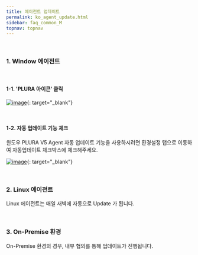 ```yaml
---
title: 에이전트 업데이트
permalink: ko_agent_update.html
sidebar: faq_common_M
topnav: topnav
---
```


<br />

### 1. Window 에이전트

<br />

#### 1-1. 'PLURA 아이콘' 클릭

[![image](/docs/images/Faq/Agent/01.png)](/docs/images/Faq/Agent/01.png){: target="_blank"}

<br />

#### 1-2. 자동 업데이트 기능 체크

윈도우 PLURA V5 Agent 자동 업데이트 기능을 사용하시려면 환경설정 탭으로 이동하여 자동업데이트 체크박스에 체크해주세요.

[![image](/docs/images/Faq/Agent/02.png)](/docs/images/Faq/Agent/02.png){: target="_blank"}

<br />

### 2. Linux 에이전트

Linux 에이전트는 매일 새벽에 자동으로 Update 가 됩니다.

<br />

### 3. On-Premise 환경

On-Premise 환경의 경우, 내부 협의를 통해 업데이트가 진행됩니다.